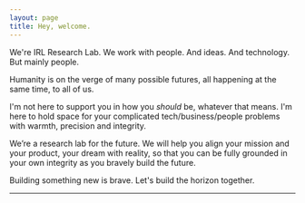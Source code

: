 ```yaml
---
layout: page
title: Hey, welcome.
---
```



We're IRL Research Lab. We work with people. And ideas. And technology. But mainly people. 

Humanity is on the verge of many possible futures, all happening at the same time, to all of us. 

I'm not here to support you in how you *should* be, whatever that means. I'm here to hold space for your complicated tech/business/people problems with warmth, precision and integrity. 

We’re a research lab for the future. We will help you align your mission and your product, your dream with reality, so that you can be fully grounded in your own integrity as you bravely build the future. 

Building something new is brave. Let's build the horizon together. 




***
